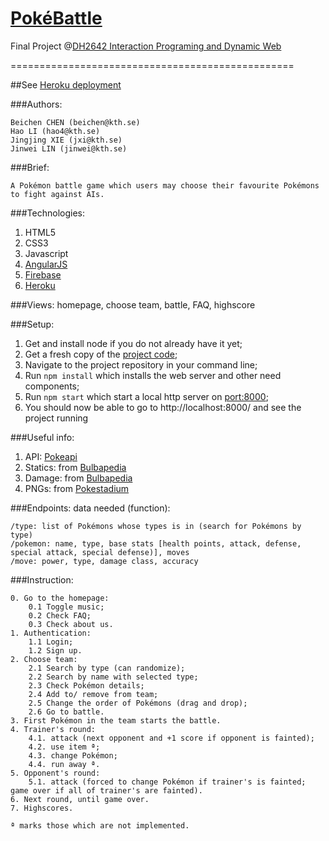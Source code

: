 # [PokéBattle](http://obscure-oasis-61451.herokuapp.com/)
Final Project @[DH2642 Interaction Programing and Dynamic Web](https://www.kth.se/social/course/DH2642/)

=================================================

##See [Heroku deployment](http://obscure-oasis-61451.herokuapp.com/)

###Authors:

    Beichen CHEN (beichen@kth.se)
    Hao LI (hao4@kth.se)
    Jingjing XIE (jxi@kth.se)
    Jinwei LIN (jinwei@kth.se)

###Brief:

    A Pokémon battle game which users may choose their favourite Pokémons to fight against AIs.

###Technologies:
1. HTML5
2. CSS3
3. Javascript
4. [AngularJS](https://angularjs.org/)
5. [Firebase](https://firebase.google.com/)
6. [Heroku](https://www.heroku.com/platform)

###Views:
    homepage, choose team, battle, FAQ, highscore

###Setup:

1. Get and install node if you do not already have it yet;
2. Get a fresh copy of the [project code](https://github.com/chnhaoli/PokeBattle);
3. Navigate to the project repository in your command line;
4. Run `npm install` which installs the web server and other need components;
5. Run `npm start` which start a local http server on [port:8000](http://localhost:8000/);
6. You should now be able to go to http://localhost:8000/  and see the project running

###Useful info:

1. API: [Pokeapi](https://pokeapi.co/docsv2/)
2. Statics: from [Bulbapedia](http://bulbapedia.bulbagarden.net/wiki/Statistic)
3. Damage: from [Bulbapedia](http://bulbapedia.bulbagarden.net/wiki/Damage)
4. PNGs: from [Pokestadium](http://www.pokestadium.com/tools/sprites)


###Endpoints: data needed (function):

    /type: list of Pokémons whose types is in (search for Pokémons by type)
    /pokemon: name, type, base stats [health points, attack, defense, special attack, special defense)], moves
    /move: power, type, damage class, accuracy

###Instruction:

    0. Go to the homepage:
        0.1 Toggle music;
        0.2 Check FAQ;
        0.3 Check about us.
    1. Authentication:
        1.1 Login;
        1.2 Sign up.
    2. Choose team:
        2.1 Search by type (can randomize);
        2.2 Search by name with selected type;
        2.3 Check Pokémon details;
        2.4 Add to/ remove from team;
        2.5 Change the order of Pokémons (drag and drop);
        2.6 Go to battle.
    3. First Pokémon in the team starts the battle.
    4. Trainer's round:
        4.1. attack (next opponent and +1 score if opponent is fainted);
        4.2. use item ª;
        4.3. change Pokémon;
        4.4. run away ª.
    5. Opponent's round:
        5.1. attack (forced to change Pokémon if trainer's is fainted; game over if all of trainer's are fainted).
    6. Next round, until game over.
    7. Highscores.

    ª marks those which are not implemented.
